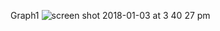 Graph1
![screen shot 2018-01-03 at 3 40 27 pm](https://user-images.githubusercontent.com/15662012/34544692-a38313f4-f09c-11e7-946e-c68820d94632.png)